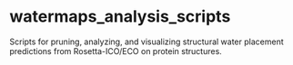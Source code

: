 # watermaps_analysis_scripts
Scripts for pruning, analyzing, and visualizing structural water placement predictions from Rosetta-ICO/ECO on protein structures.
